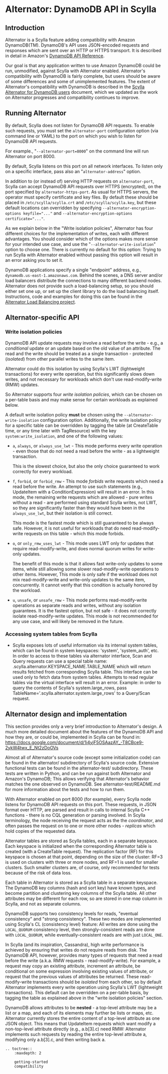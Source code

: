 # Alternator: DynamoDB API in Scylla

## Introduction
Alternator is a Scylla feature adding compatibility with Amazon DynamoDB(TM).
DynamoDB's API uses JSON-encoded requests and responses which are sent over
an HTTP or HTTPS transport. It is described in detail in Amazon's [DynamoDB
API Reference](https://docs.aws.amazon.com/amazondynamodb/latest/APIReference/).

Our goal is that any application written to use Amazon DynamoDB could
be run, unmodified, against Scylla with Alternator enabled. Alternator's
compatibility with DynamoDB is fairly complete, but users should be aware
of some differences and some of unimplemented features. The extent of
Alternator's compatibility with DynamoDB is described in the
[Scylla Alternator for DynamoDB users](compatibility.md) document,
which we updated as the work on Alternator progresses and compatibility
continues to improve.

## Running Alternator
By default, Scylla does not listen for DynamoDB API requests. To enable
such requests, you must set the `alternator-port` configuration option
(via command line or YAML) to the port on which you wish to listen for
DynamoDB API requests.

For example., "`--alternator-port=8000`" on the command line will run
Alternator on port 8000.

By default, Scylla listens on this port on all network interfaces.
To listen only on a specific interface, pass also an "`alternator-address`"
option.

In addition to (or instead of) serving HTTP requests on `alternator-port`,
Scylla can accept DynamoDB API requests over HTTPS (encrypted), on the port
specified by `alternator-https-port`. As usual for HTTPS servers, the
operator must specify certificate and key files. By default these should
be placed in `/etc/scylla/scylla.crt` and `/etc/scylla/scylla.key`, but
these default locations can overridden by specifying
`--alternator-encryption-options keyfile="..."` and
`--alternator-encryption-options certificate="..."`.

As we explain below in the "Write isolation policies", Alternator has
four different choices for the implementation of writes, each with
different advantages. You should consider which of the options makes
more sense for your intended use case, and use the "`--alternator-write-isolation`"
option to choose one. There is currently no default for this option: Trying
to run Scylla with Alternator enabled without passing this option will
result in an error asking you to set it.

DynamoDB applications specify a single "endpoint" address, e.g.,
`dynamodb.us-east-1.amazonaws.com`. Behind the scenes, a DNS server and/or
load balancers distribute the connections to many different backend nodes.
Alternator does not provide such a load-balancing setup, so you should
either set one up, or set up the client library to do the load balancing
itself. Instructions, code and examples for doing this can be found in the
[Alternator Load Balancing project](https://github.com/scylladb/alternator-load-balancing/).

## Alternator-specific API

### Write isolation policies
DynamoDB API update requests may involve a read before the write - e.g., a
_conditional_ update or an update based on the old value of an attribute.
The read and the write should be treated as a single transaction - protected
(_isolated_) from other parallel writes to the same item.

Alternator could do this isolation by using Scylla's LWT (lightweight
transactions) for every write operation, but this significantly slows
down writes, and not necessary for workloads which don't use read-modify-write
(RMW) updates.

So Alternator supports four _write isolation policies_, which can be chosen
on a per-table basis and may make sense for certain workloads as explained
below.

A default write isolation policy **must** be chosen using the
`--alternator-write-isolation` configuration option. Additionally, the write
isolation policy for a specific table can be overridden by tagging the table
(at CreateTable time, or any time later with TagResource) with the key
`system:write_isolation`, and one of the following values:

  * `a`, `always`, or `always_use_lwt` - This mode performs every write
    operation - even those that do not need a read before the write - as a
    lightweight transaction.

    This is the slowest choice, but also the only choice guaranteed to work
    correctly for every workload.

  * `f`, `forbid`, or `forbid_rmw` - This mode _forbids_ write requests
    which need a read before the write. An attempt to use such statements
    (e.g.,  UpdateItem with a ConditionExpression) will result in an error.
    In this mode, the remaining write requests which are allowed - pure writes
    without a read - are performed using standard Scylla writes, not LWT,
    so they are significantly faster than they would have been in the
    `always_use_lwt`, but their isolation is still correct.

    This mode is the fastest mode which is still guaranteed to be always
    safe. However, it is not useful for workloads that do need read-modify-
    write requests on this table - which this mode forbids.

  * `o`, or `only_rmw_uses_lwt` - This mode uses LWT only for updates that
    require read-modify-write, and does normal quorum writes for write-only
    updates.

    The benefit of this mode is that it allows fast write-only updates to some
    items, while still allowing some slower read-modify-write operations to
    other items. However, This mode is only safe if the workload does not mix
    read-modify-write and write-only updates to the same item, concurrently.
    It cannot verify that this condition is actually honored by the workload.

  * `u`, `unsafe`, or `unsafe_rmw` - This mode performs read-modify-write
    operations as separate reads and writes, without any isolation guarantees.
    It is the fastest option, but not safe - it does not correctly isolate
    read-modify-write updates. This mode is not recommended for any use case,
    and will likely be removed in the future.

### Accessing system tables from Scylla
 * Scylla exposes lots of useful information via its internal system tables,
   which can be found in system keyspaces: 'system', 'system\_auth', etc.
   In order to access to these tables via alternator interface,
   Scan and Query requests can use a special table name:
   .scylla.alternator.KEYSPACE\_NAME.TABLE\_NAME
   which will return results fetched from corresponding Scylla table.
   This interface can be used only to fetch data from system tables.
   Attempts to read regular tables via the virtual interface will result
   in an error.
   Example: in order to query the contents of Scylla's system.large_rows,
   pass TableName='.scylla.alternator.system.large_rows' to a Query/Scan request.

## Alternator design and implementation

This section provides only a very brief introduction to Alternator's
design. A much more detailed document about the features of the DynamoDB
API and how they are, or could be, implemented in Scylla can be found in:
https://docs.google.com/document/d/1i4yjF5OSAazAY_-T8CBce9-2ykW4twx_E_Nt2zDoOVs

Almost all of Alternator's source code (except some initialization code)
can be found in the alternator/ subdirectory of Scylla's source code.
Extensive functional tests can be found in the alternator-test/
subdirectory. These tests are written in Python, and can be run against
both Alternator and Amazon's DynamoDB; This allows verifying that
Alternator's behavior matches the one observed on DynamoDB.
See alternator-test/README.md for more information about the tests and
how to run them.

With Alternator enabled on port 8000 (for example), every Scylla node
listens for DynamoDB API requests on this port. These requests, in
JSON format over HTTP, are parsed and result in calls to internal Scylla
C++ functions - there is no CQL generation or parsing involved.
In Scylla terminology, the node receiving the request acts as the the
*coordinator*, and often passes the request on to one or more other nodes -
*replicas* which hold copies of the requested data.

Alternator tables are stored as Scylla tables, each in a separate keyspace.
Each keyspace is initialized when the corresponding Alternator table is
created (with a CreateTable request). The replication factor (RF) for this
keyspace is chosen at that point, depending on the size of the cluster:
RF=3 is used on clusters with three or more nodes, and RF=1 is used for
smaller clusters. Such smaller clusters are, of course, only recommended
for tests because of the risk of data loss.

Each table in Alternator is stored as a Scylla table in a separate
keyspace. The DynamoDB key columns (hash and sort key) have known types,
and become partition and clustering key columns of the Scylla table.
All other attributes may be different for each row, so are stored in one
map column in Scylla, and not as separate columns.

DynamoDB supports two consistency levels for reads, "eventual consistency"
and "strong consistency". These two modes are implemented using Scylla's CL
(consistency level) feature: All writes are done using the `LOCAL_QUORUM`
consistency level, then strongly-consistent reads are done with
`LOCAL_QUORUM`, while eventually-consistent reads are with just `LOCAL_ONE`.

In Scylla (and its inspiration, Cassandra), high write performance is
achieved by ensuring that writes do not require reads from disk.
The DynamoDB API, however, provides many types of requests that need a read
before the write (a.k.a. RMW requests - read-modify-write). For example,
a request may copy an existing attribute, increment an attribute,
be conditional on some expression involving existing values of attribute,
or request that the previous values of attributes be returned. These
read-modify-write transactions should be _isolated_ from each other, so
by default Alternator implements every write operation using Scylla's
LWT (lightweight transactions). This default can be overridden on a per-table
basis, by tagging the table as explained above in the "write isolation
policies" section.

DynamoDB allows attributes to be **nested** - a top-level attribute may
be a list or a map, and each of its elements may further be lists or
maps, etc. Alternator currently stores the entire content of a top-level
attribute as one JSON object. This means that UpdateItem requests which
want modify a non-top-level attribute directly (e.g., a.b[3].c) need RMW:
Alternator implements such requests by reading the entire top-level
attribute a, modifying only a.b[3].c, and then writing back a.

```eval_rst
.. toctree::
    :maxdepth: 2

    getting-started
    compatibility
```
